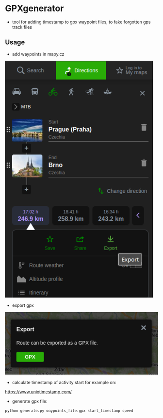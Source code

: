 # GPXgenerator

- tool for adding timestamp to gpx waypoint files, to fake forgotten gps track files

## Usage

- add waypoints in mapy.cz

![route](images/route.png)

- export gpx

![export](images/export.png)

- calculate timestamp of activity start for example on:

https://www.unixtimestamp.com/

- generate gpx file:

```
python generate.py waypoints_file.gpx start_timestamp speed
```
